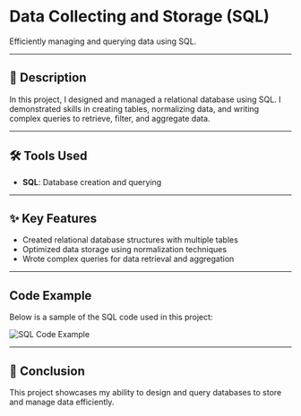 # Data Collecting and Storage (SQL)  
Efficiently managing and querying data using SQL.  

---

## 📂 Description  
In this project, I designed and managed a relational database using SQL. I demonstrated skills in creating tables, normalizing data, and writing complex queries to retrieve, filter, and aggregate data.  

---

## 🛠️ Tools Used  
- **SQL**: Database creation and querying  

---

## ✨ Key Features  
- Created relational database structures with multiple tables  
- Optimized data storage using normalization techniques  
- Wrote complex queries for data retrieval and aggregation  

---

## Code Example  
Below is a sample of the SQL code used in this project:  

![SQL Code Example](images/sql-code-sample.jpeg)

---

## 📌 Conclusion  
This project showcases my ability to design and query databases to store and manage data efficiently.  
